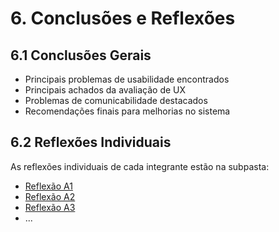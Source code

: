 # 6. Conclusões e Reflexões

## 6.1 Conclusões Gerais
- Principais problemas de usabilidade encontrados
- Principais achados da avaliação de UX
- Problemas de comunicabilidade destacados
- Recomendações finais para melhorias no sistema

## 6.2 Reflexões Individuais
As reflexões individuais de cada integrante estão na subpasta:

- [Reflexão A1](./6-Conclusoes/reflexoes-individuais/A1-reflexao.md)
- [Reflexão A2](./6-Conclusoes/reflexoes-individuais/A2-reflexao.md)
- [Reflexão A3](./6-Conclusoes/reflexoes-individuais/A3-reflexao.md)
- ...

